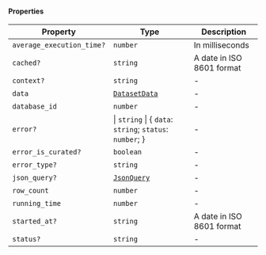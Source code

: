 #### Properties

| Property                                                      | Type                                                     | Description               |
| ------------------------------------------------------------- | -------------------------------------------------------- | ------------------------- |
| <a id="average_execution_time"></a> `average_execution_time?` | `number`                                                 | In milliseconds           |
| <a id="cached"></a> `cached?`                                 | `string`                                                 | A date in ISO 8601 format |
| <a id="context"></a> `context?`                               | `string`                                                 | -                         |
| <a id="data"></a> `data`                                      | [`DatasetData`](DatasetData.md)                          | -                         |
| <a id="database_id"></a> `database_id`                        | `number`                                                 | -                         |
| <a id="error"></a> `error?`                                   | \| `string` \| { `data`: `string`; `status`: `number`; } | -                         |
| <a id="error_is_curated"></a> `error_is_curated?`             | `boolean`                                                | -                         |
| <a id="error_type"></a> `error_type?`                         | `string`                                                 | -                         |
| <a id="json_query"></a> `json_query?`                         | [`JsonQuery`](JsonQuery.md)                              | -                         |
| <a id="row_count"></a> `row_count`                            | `number`                                                 | -                         |
| <a id="running_time"></a> `running_time`                      | `number`                                                 | -                         |
| <a id="started_at"></a> `started_at?`                         | `string`                                                 | A date in ISO 8601 format |
| <a id="status"></a> `status?`                                 | `string`                                                 | -                         |
